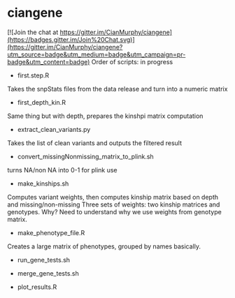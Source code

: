 ciangene
========

[![Join the chat at https://gitter.im/CianMurphy/ciangene](https://badges.gitter.im/Join%20Chat.svg)](https://gitter.im/CianMurphy/ciangene?utm_source=badge&utm_medium=badge&utm_campaign=pr-badge&utm_content=badge)
Order of scripts: in progress


* first.step.R

Takes the snpStats files from the data release and turn into a numeric matrix

* first_depth_kin.R

Same thing but with depth, prepares the kinshpi matrix computation

* extract_clean_variants.py

Takes the list of clean variants and outputs the filtered result

* convert_missingNonmissing_matrix_to_plink.sh

turns NA/non NA into 0-1 for plink use

* make_kinships.sh

Computes variant weights, then computes kinship matrix based on depth and missing/non-missing
Three sets of weights: two kinship matrices and genotypes.
Why? Need to understand why we use weights from genotype matrix.

* make_phenotype_file.R

Creates a large matrix of phenotypes, grouped by names basically.

* run_gene_tests.sh




* merge_gene_tests.sh

* plot_results.R
